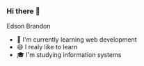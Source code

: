 ### Hi there 👋
<bold> Edson Brandon </bold>
- 🌱 I'm currently learning web development
- 😄 I realy like to learn
- 🎓 I'm studying information systems
<!--
**edintwi/edintwi** is a ✨ _special_ ✨ repository because its `README.md` (this file) appears on your GitHub profile.
-->
